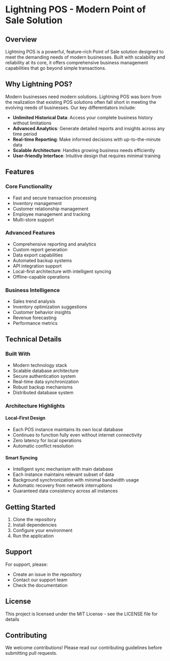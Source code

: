 # Lightning POS - Modern Point of Sale Solution

## Overview
Lightning POS is a powerful, feature-rich Point of Sale solution designed to meet the demanding needs of modern businesses. Built with scalability and reliability at its core, it offers comprehensive business management capabilities that go beyond simple transactions.

## Why Lightning POS?

Modern businesses need modern solutions. Lightning POS was born from the realization that existing POS solutions often fall short in meeting the evolving needs of businesses. Our key differentiators include:

- **Unlimited Historical Data**: Access your complete business history without limitations
- **Advanced Analytics**: Generate detailed reports and insights across any time period
- **Real-time Reporting**: Make informed decisions with up-to-the-minute data
- **Scalable Architecture**: Handles growing business needs efficiently
- **User-friendly Interface**: Intuitive design that requires minimal training

## Features

### Core Functionality
- Fast and secure transaction processing
- Inventory management
- Customer relationship management
- Employee management and tracking
- Multi-store support

### Advanced Features
- Comprehensive reporting and analytics
- Custom report generation
- Data export capabilities
- Automated backup systems
- API integration support
- Local-first architecture with intelligent syncing
- Offline-capable operations

### Business Intelligence
- Sales trend analysis
- Inventory optimization suggestions
- Customer behavior insights
- Revenue forecasting
- Performance metrics

## Technical Details

### Built With
- Modern technology stack
- Scalable database architecture
- Secure authentication system
- Real-time data synchronization
- Robust backup mechanisms
- Distributed database system

### Architecture Highlights

#### Local-First Design
- Each POS instance maintains its own local database
- Continues to function fully even without internet connectivity
- Zero latency for local operations
- Automatic conflict resolution

#### Smart Syncing
- Intelligent sync mechanism with main database
- Each instance maintains relevant subset of data
- Background synchronization with minimal bandwidth usage
- Automatic recovery from network interruptions
- Guaranteed data consistency across all instances

## Getting Started

1. Clone the repository
2. Install dependencies
3. Configure your environment
4. Run the application

## Support

For support, please:
- Create an issue in the repository
- Contact our support team
- Check the documentation

## License

This project is licensed under the MIT License - see the LICENSE file for details

## Contributing

We welcome contributions! Please read our contributing guidelines before submitting pull requests.
